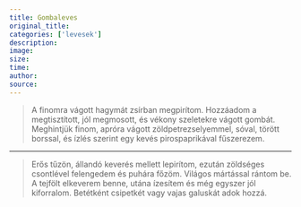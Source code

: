 ```yaml
---
title: Gombaleves
original_title: 
categories: ['levesek'] 
description: 
image: 
size: 
time: 
author:  
source: 
---
```


> A finomra vágott hagymát zsírban megpirítom. Hozzáadom a megtisztított, jól megmosott, és vékony szeletekre vágott gombát. Meghintjük finom, apróra vágott zöldpetrezselyemmel, sóval, törött borssal, és ízlés szerint egy kevés pirospaprikával fűszerezem.

---

> Erős tűzön, állandó keverés mellett lepirítom, ezután zöldséges csontlével felengedem és puhára főzöm. Világos mártással rántom be. A tejfölt elkeverem benne, utána ízesítem és még egyszer jól kiforralom. Betétként csipetkét vagy vajas galuskát adok hozzá.
